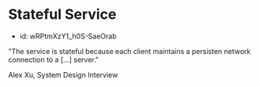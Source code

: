# Stateful Service
* id: wRPtmXzY1_h0S-SaeOrab

"The service is stateful because each client maintains a persisten network connection to a [...] server."

Alex Xu, System Design Interview
